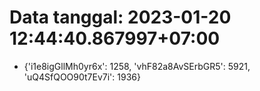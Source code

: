 # Data tanggal: 2023-01-20 12:44:40.867997+07:00

* {'i1e8igGllMh0yr6x': 1258, 'vhF82a8AvSErbGR5': 5921, 'uQ4SfQOO90t7Ev7i': 1936}
